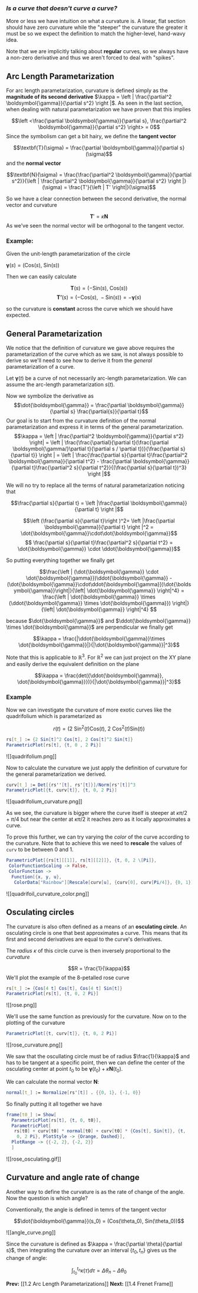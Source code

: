 ### *Is a curve that doesn't curve a curve?*

More or less we have intuition on what a curvature is. A linear, flat section should have zero curvature while the "steeper" the curvature the greater it must be so we expect the definition to match the higher-level, hand-wavy idea.

Note that we are implicitly talking about **regular** curves, so we always have a non-zero derivative and thus we aren't forced to deal with "spikes".


## Arc Length Parametarization

For arc length parametarization, curvature is defined simply as the **magnitude of its second derivative** $\kappa = \left | \frac{\partial^2 \boldsymbol{\gamma}}{\partial s^2} \right |$.
As seen in the last section, when dealing with natural parametarization we have proven that this implies

$$\left <\frac{\partial \boldsymbol{\gamma}}{\partial s}, \frac{\partial^2 \boldsymbol{\gamma}}{\partial s^2} \right> = 0$$
Since the symbolism can get a bit hairy, we define the **tangent vector** 

$$\textbf{T}(\sigma) = \frac{\partial \boldsymbol{\gamma}}{\partial s}(\sigma)$$ and the **normal vector** 

$$\textbf{N}(\sigma) = \frac{\frac{\partial^2 \boldsymbol{\gamma}}{\partial s^2}}{\left | \frac{\partial^2 \boldsymbol{\gamma}}{\partial s^2} \right |}(\sigma) = \frac{T'}{\left | T' \right|}(\sigma)$$

So we have a clear connection between the second derivative, the normal vector and curvature

$$\textbf{T}' = \kappa \textbf{N}$$
As we've seen the normal vector will be orthogonal to the tangent vector. 

### Example: 

Given the unit-length parametarization of the circle

$\boldsymbol{\gamma}(s) = (\text{Cos}(s),\ \text{Sin}(s))$

Then we can easily calculate

$$\textbf{T}(s) = (-\text{Sin}(s),\ \text{Cos}(s))$$
$$\textbf{T'}(s) = (-\text{Cos}(s),\ -\text{Sin}(s)) = - \boldsymbol{\gamma}(s)$$

so the curvature is **constant** across the curve which we should have expected.

## General Parametarization

We notice that the definition of curvature we gave above requires the parametarization of the curve which as we saw, is not always possible to derive so we'll need to see how to derive it from the *general* parametarization of a curve.

Let $\boldsymbol{\gamma}(t)$ be a curve of not necessarily arc-length parametarization. We can assume the arc-length parametarization $s(t)$.

Now we symbolize the derivative as
$$\dot{\boldsymbol{\gamma}} = \frac{\partial \boldsymbol{\gamma}}{\partial s} \frac{\partial{s}}{\partial t}$$
Our goal is to start from the curvature definition of the normal parametarization and express it in terms of the general parametarization.
$$\kappa = \left | \frac{\partial^2 \boldsymbol{\gamma}}{\partial s^2} \right| = \left | \frac{\frac{\partial}{\partial t}(\frac{\partial \boldsymbol{\gamma/}\partial t}{\partial s / \partial t})}{\frac{\partial s}{\partial t}} \right | = \left | \frac{\frac{\partial s}{\partial t}\frac{\partial^2 \boldsymbol{\gamma}}{\partial t^2} - \frac{\partial \boldsymbol{\gamma}}{\partial t}\frac{\partial^2 s}{\partial t^2}}{(\frac{\partial s}{\partial t})^3}  \right |$$

We will no try to replace all the terms of natural parametarization noticing that

$$\frac{\partial s}{\partial t} = \left |\frac{\partial \boldsymbol{\gamma}}{\partial t} \right |$$

$$\left (\frac{\partial s}{\partial t}\right )^2= \left |\frac{\partial \boldsymbol{\gamma}}{\partial t} \right |^2 = \dot{\boldsymbol{\gamma}}\cdot\dot{\boldsymbol{\gamma}}$$
$$ \frac{\partial s}{\partial t}\frac{\partial^2 s}{\partial t^2} = \dot{\boldsymbol{\gamma}} \cdot \ddot{\boldsymbol{\gamma}}$$

So putting everything together we finally get

$$\frac{\left | (\dot{\boldsymbol{\gamma}} \cdot \dot{\boldsymbol{\gamma}})\ddot{\boldsymbol{\gamma}} - (\dot{\boldsymbol{\gamma}}\cdot\ddot{\boldsymbol{\gamma}})\dot{\boldsymbol{\gamma}}\right|}{\left| \dot{\boldsymbol{\gamma}} \right|^4} = \frac{\left | \dot{\boldsymbol{\gamma}} \times (\ddot{\boldsymbol{\gamma}} \times \dot{\boldsymbol{\gamma}})  \right|}{\left| \dot{\boldsymbol{\gamma}} \right|^4} $$

because $\dot{\boldsymbol{\gamma}}$ and $\ddot{\boldsymbol{\gamma}} \times \dot{\boldsymbol{\gamma}}$ are perpendicular we finally get

$$\kappa = \frac{|\ddot{\boldsymbol{\gamma}}\times \dot{\boldsymbol{\gamma}}|}{|\dot{\boldsymbol{\gamma}}|^3}$$

Note that this is applicable to $\mathbb{R}^3$. For $\mathbb{R}^2$ we can just project on the XY plane and easily derive the equivalent definition on the plane

$$\kappa = \frac{det({\ddot{\boldsymbol{\gamma}}, \dot{\boldsymbol{\gamma}}})}{|\dot{\boldsymbol{\gamma}}|^3}$$
### Example

Now we can investigate the curvature of more exotic curves like the quadrifolium which is parametarized as

$$r(t) = \left (2\ \text{Sin}^2(t)\text{Cos}(t),\ 2\ \text{Cos}^2(t)\text{Sin}(t) \right)$$

```mathematica
rs[t_] := {2 Sin[t]^2 Cos[t], 2 Cos[t]^2 Sin[t]}
ParametricPlot[rs[t], {t, 0 , 2 Pi}]
```

![[quadrifolium.png]]

Now to calculate the curvature we just apply the definition of curvature for the general parametarization we derived.


```mathematica
curv[t_] := Det[{rs''[t], rs'[t]}]/Norm[rs'[t]]^3
ParametricPlot[{t, curv[t]}, {t, 0, 2 Pi}]
```
![[quadrifolium_curvature.png]]

As we see, the curvature is bigger where the curve itself is steeper at $κπ/2 + π/4$ but near the center at $κπ/2$ it reaches zero as it locally approximates a curve.

To prove this further, we can try varying the *color* of the curve according to the curvature. Note that to achieve this we need to **rescale** the values of `curv` to be between $0$ and $1$.
```mathematica
ParametricPlot[{rs[t][[1]], rs[t][[2]]}, {t, 0, 2 \[Pi]}, 
 ColorFunctionScaling -> False, 
 ColorFunction -> 
  Function[{x, y, u}, 
   ColorData["Rainbow"][Rescale[curv[u], {curv[0], curv[Pi/4]}, {0, 1}]]]]
```
![[quadrifoil_curvature_color.png]]
## Osculating circles 
The curvature is also often defined as a means of an **osculating circle**. An osculating circle is one that best approximates a curve. This means that its first and second derivatives are equal to the curve's derivatives.

The *radius* $\kappa$ of this circle curve is then inversely proportional to the *curvature*

$$R = \frac{1}{\kappa}$$
We'll plot the example of the 8-petalled rose curve

```mathematica
rs[t_] := {Cos[4 t] Cos[t], Cos[4 t] Sin[t]}
ParametricPlot[rs[t], {t, 0, 2 Pi}]
```

![[rose.png]]

We'll use the same function as previously for the curvature. Now on to the plotting of the curvature

```mathematica
ParametricPlot[{t, curv[t]}, {t, 0, 2 Pi}]
```

![[rose_curvature.png]]

We saw that the oscullating circle must be of radius $\frac{1}{\kappa}$ and has to be tangent at a specific point, then we can define the center of the osculating center at point $t_0$ to be $\boldsymbol{\gamma}(t_0) + \kappa\textbf{N}(t_0)$.

We can calculate the normal vector $\textbf{N}$:

```mathematica
normal[t_] := Normalize[rs'[t]] . {{0, 1}, {-1, 0}}
```

So finally putting it all together we have

```mathematica
frame[t0_] := Show[
  ParametricPlot[rs[t], {t, 0, t0}],
  ParametricPlot[
   rs[t0] + curv[t0] * normal[t0] + curv[t0] * {Cos[t], Sin[t]}, {t, 
    0, 2 Pi}, PlotStyle -> {Orange, Dashed}], 
  PlotRange -> {{-2, 2}, {-2, 2}}
  ]
```

![[rose_osculating.gif]]
## Curvature and angle rate of change

Another way to define the curvature is as the rate of change of the angle. Now the question is which angle?

Conventionally, the angle is defined in temrs of the tangent vector

$$\dot{\boldsymbol{\gamma}}(s_0) = (Cos(\theta_0), Sin(\theta_0))$$

![[angle_curve.png]]


Since the curvature is defined as $\kappa = \frac{\partial \theta}{\partial s}$, then integrating the curvature over an interval $\{t_0, t_n\}$ gives us the change of angle:

$$\int_{t_0}^{t_n}\kappa(\tau)d \tau = \Delta\theta_n - \Delta\theta_0$$

**Prev:** [[1.2 Arc Length Parametarizations]] 
**Next:** [[1.4 Frenet Frame]]